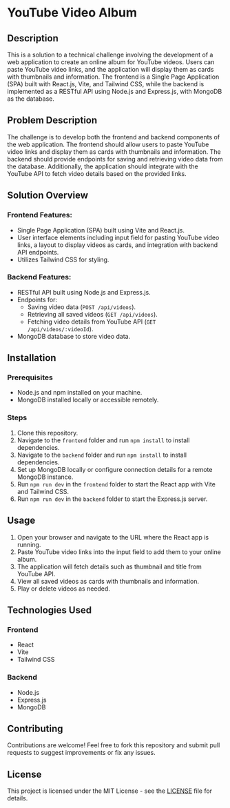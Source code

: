 # YouTube Video Album

## Description

This is a solution to a technical challenge involving the development of a web application to create an online album for YouTube videos. Users can paste YouTube video links, and the application will display them as cards with thumbnails and information. The frontend is a Single Page Application (SPA) built with React.js, Vite, and Tailwind CSS, while the backend is implemented as a RESTful API using Node.js and Express.js, with MongoDB as the database.

## Problem Description

The challenge is to develop both the frontend and backend components of the web application. The frontend should allow users to paste YouTube video links and display them as cards with thumbnails and information. The backend should provide endpoints for saving and retrieving video data from the database. Additionally, the application should integrate with the YouTube API to fetch video details based on the provided links.

## Solution Overview

### Frontend Features:
- Single Page Application (SPA) built using Vite and React.js.
- User interface elements including input field for pasting YouTube video links, a layout to display videos as cards, and integration with backend API endpoints.
- Utilizes Tailwind CSS for styling.

### Backend Features:
- RESTful API built using Node.js and Express.js.
- Endpoints for:
  - Saving video data (`POST /api/videos`).
  - Retrieving all saved videos (`GET /api/videos`).
  - Fetching video details from YouTube API (`GET /api/videos/:videoId`).
- MongoDB database to store video data.

## Installation

### Prerequisites

- Node.js and npm installed on your machine.
- MongoDB installed locally or accessible remotely.

### Steps

1. Clone this repository.
2. Navigate to the `frontend` folder and run `npm install` to install dependencies.
3. Navigate to the `backend` folder and run `npm install` to install dependencies.
4. Set up MongoDB locally or configure connection details for a remote MongoDB instance.
5. Run `npm run dev` in the `frontend` folder to start the React app with Vite and Tailwind CSS.
6. Run `npm run dev` in the `backend` folder to start the Express.js server.

## Usage

1. Open your browser and navigate to the URL where the React app is running.
2. Paste YouTube video links into the input field to add them to your online album.
3. The application will fetch details such as thumbnail and title from YouTube API.
4. View all saved videos as cards with thumbnails and information.
5. Play or delete videos as needed.

## Technologies Used

### Frontend

- React
- Vite
- Tailwind CSS

### Backend

- Node.js
- Express.js
- MongoDB

## Contributing

Contributions are welcome! Feel free to fork this repository and submit pull requests to suggest improvements or fix any issues.

## License

This project is licensed under the MIT License - see the [LICENSE](LICENSE) file for details.